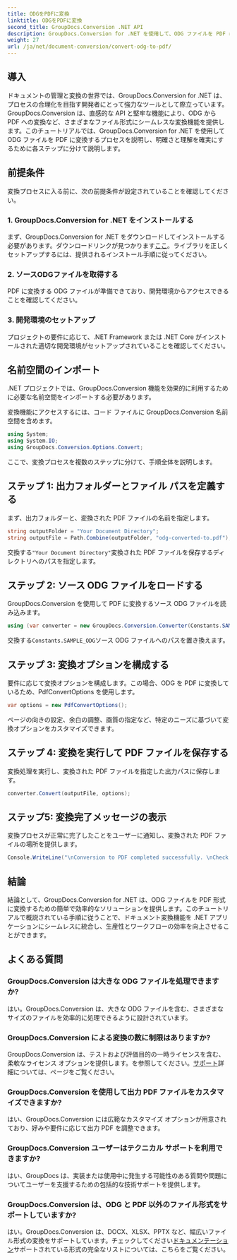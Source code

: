 ```yaml
---
title: ODGをPDFに変換
linktitle: ODGをPDFに変換
second_title: GroupDocs.Conversion .NET API
description: GroupDocs.Conversion for .NET を使用して、ODG ファイルを PDF に簡単に変換する方法を学びます。ドキュメント管理機能を強化します。
weight: 27
url: /ja/net/document-conversion/convert-odg-to-pdf/
---
```

## 導入
ドキュメントの管理と変換の世界では、GroupDocs.Conversion for .NET は、プロセスの合理化を目指す開発者にとって強力なツールとして際立っています。 GroupDocs.Conversion は、直感的な API と堅牢な機能により、ODG から PDF への変換など、さまざまなファイル形式にシームレスな変換機能を提供します。このチュートリアルでは、GroupDocs.Conversion for .NET を使用して ODG ファイルを PDF に変換するプロセスを説明し、明確さと理解を確実にするために各ステップに分けて説明します。
## 前提条件
変換プロセスに入る前に、次の前提条件が設定されていることを確認してください。
### 1. GroupDocs.Conversion for .NET をインストールする
まず、GroupDocs.Conversion for .NET をダウンロードしてインストールする必要があります。ダウンロードリンクが見つかります[ここ](https://releases.groupdocs.com/conversion/net/)。ライブラリを正しくセットアップするには、提供されるインストール手順に従ってください。
### 2. ソースODGファイルを取得する
PDF に変換する ODG ファイルが準備できており、開発環境からアクセスできることを確認してください。
### 3. 開発環境のセットアップ
プロジェクトの要件に応じて、.NET Framework または .NET Core がインストールされた適切な開発環境がセットアップされていることを確認してください。

## 名前空間のインポート
.NET プロジェクトでは、GroupDocs.Conversion 機能を効果的に利用するために必要な名前空間をインポートする必要があります。

変換機能にアクセスするには、コード ファイルに GroupDocs.Conversion 名前空間を含めます。
```csharp
using System;
using System.IO;
using GroupDocs.Conversion.Options.Convert;
```

ここで、変換プロセスを複数のステップに分けて、手順全体を説明します。
## ステップ 1: 出力フォルダーとファイル パスを定義する
まず、出力フォルダーと、変換された PDF ファイルの名前を指定します。
```csharp
string outputFolder = "Your Document Directory";
string outputFile = Path.Combine(outputFolder, "odg-converted-to.pdf");
```
交換する`"Your Document Directory"`変換された PDF ファイルを保存するディレクトリへのパスを指定します。
## ステップ 2: ソース ODG ファイルをロードする
GroupDocs.Conversion を使用して PDF に変換するソース ODG ファイルを読み込みます。
```csharp
using (var converter = new GroupDocs.Conversion.Converter(Constants.SAMPLE_ODG))
```
交換する`Constants.SAMPLE_ODG`ソース ODG ファイルへのパスを置き換えます。
## ステップ 3: 変換オプションを構成する
要件に応じて変換オプションを構成します。この場合、ODG を PDF に変換しているため、PdfConvertOptions を使用します。
```csharp
var options = new PdfConvertOptions();
```
ページの向きの設定、余白の調整、画質の指定など、特定のニーズに基づいて変換オプションをカスタマイズできます。
## ステップ 4: 変換を実行して PDF ファイルを保存する
変換処理を実行し、変換された PDF ファイルを指定した出力パスに保存します。
```csharp
converter.Convert(outputFile, options);
```
## ステップ5: 変換完了メッセージの表示
変換プロセスが正常に完了したことをユーザーに通知し、変換された PDF ファイルの場所を提供します。
```csharp
Console.WriteLine("\nConversion to PDF completed successfully. \nCheck output in {0}", outputFolder);
```

## 結論
結論として、GroupDocs.Conversion for .NET は、ODG ファイルを PDF 形式に変換するための簡単で効率的なソリューションを提供します。このチュートリアルで概説されている手順に従うことで、ドキュメント変換機能を .NET アプリケーションにシームレスに統合し、生産性とワークフローの効率を向上させることができます。
## よくある質問
### GroupDocs.Conversion は大きな ODG ファイルを処理できますか?
はい。GroupDocs.Conversion は、大きな ODG ファイルを含む、さまざまなサイズのファイルを効率的に処理できるように設計されています。
### GroupDocs.Conversion による変換の数に制限はありますか?
 GroupDocs.Conversion は、テストおよび評価目的の一時ライセンスを含む、柔軟なライセンス オプションを提供します。を参照してください。[サポート](https://forum.groupdocs.com/c/conversion/11)詳細については、ページをご覧ください。
### GroupDocs.Conversion を使用して出力 PDF ファイルをカスタマイズできますか?
はい、GroupDocs.Conversion には広範なカスタマイズ オプションが用意されており、好みや要件に応じて出力 PDF を調整できます。
### GroupDocs.Conversion ユーザーはテクニカル サポートを利用できますか?
はい、GroupDocs は、実装または使用中に発生する可能性のある質問や問題についてユーザーを支援するための包括的な技術サポートを提供します。
### GroupDocs.Conversion は、ODG と PDF 以外のファイル形式をサポートしていますか?
はい。GroupDocs.Conversion は、DOCX、XLSX、PPTX など、幅広いファイル形式の変換をサポートしています。チェックしてください[ドキュメンテーション](https://tutorials.groupdocs.com/conversion/net/)サポートされている形式の完全なリストについては、こちらをご覧ください。